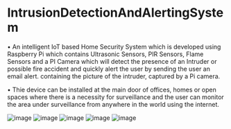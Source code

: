 # IntrusionDetectionAndAlertingSystem

• An intelligent IoT based Home Security System which is developed using Raspberry Pi which contains Ultrasonic Sensors, PIR Sensors, Flame Sensors and a     PI Camera which will detect the presence of an Intruder or possible fire accident and quickly alert the user by sending the user an email alert.           containing the picture of the intruder, captured by a Pi camera.

• Thie device can be installed at the main door of offices, homes or open spaces where there is a necessity for surveillance and the user can monitor the     area under surveillance from anywhere in the world using the internet.


![image](https://user-images.githubusercontent.com/63497314/187141533-39ece529-b569-42de-85b5-3bb741bfb9e9.png)
![image](https://user-images.githubusercontent.com/63497314/187141412-60a12a87-8cac-4b46-b376-9154c0bd0e04.png)
![image](https://user-images.githubusercontent.com/63497314/187141432-9dfa8a9c-9e7d-4928-9757-bba429f5a8d1.png)
![image](https://user-images.githubusercontent.com/63497314/187141468-39863eb2-03de-4edf-b18d-c8b136f11089.png)
![image](https://user-images.githubusercontent.com/63497314/187141506-3cd50558-f758-4c94-b6f4-de1cf8500bc3.png)

